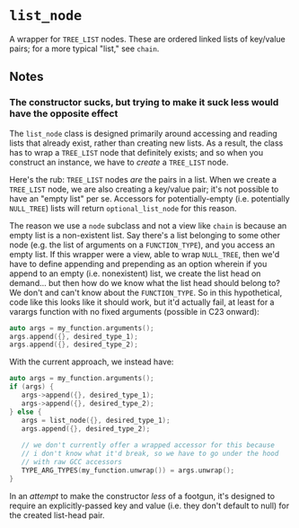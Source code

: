 
# `list_node`

A wrapper for `TREE_LIST` nodes. These are ordered linked lists of key/value pairs; for a more typical "list," see `chain`.

## Notes

### The constructor sucks, but trying to make it suck less would have the opposite effect

The `list_node` class is designed primarily around accessing and reading lists that already exist, rather than creating new lists. As a result, the class has to wrap a `TREE_LIST` node that definitely exists; and so when you construct an instance, we have to *create* a `TREE_LIST` node.

Here's the rub: `TREE_LIST` nodes *are* the pairs in a list. When we create a `TREE_LIST` node, we are also creating a key/value pair; it's not possible to have an "empty list" per se. Accessors for potentially-empty (i.e. potentially `NULL_TREE`) lists will return `optional_list_node` for this reason.

The reason we use a `node` subclass and not a view like `chain` is because an empty list is a non-existent list. Say there's a list belonging to some other node (e.g. the list of arguments on a `FUNCTION_TYPE`), and you access an empty list. If this wrapper were a view, able to wrap `NULL_TREE`, then we'd have to define appending and prepending as an option wherein if you append to an empty (i.e. nonexistent) list, we create the list head on demand... but then how do we know what the list head should belong to? We don't and can't know about the `FUNCTION_TYPE`. So in this hypothetical, code like this looks like it should work, but it'd actually fail, at least for a varargs function with no fixed arguments (possible in C23 onward):

```c++
auto args = my_function.arguments();
args.append({}, desired_type_1);
args.append({}, desired_type_2);
```

With the current approach, we instead have:

```c++
auto args = my_function.arguments();
if (args) {
   args->append({}, desired_type_1);
   args->append({}, desired_type_2);
} else {
   args = list_node({}, desired_type_1);
   args.append({}, desired_type_2);
   
   // we don't currently offer a wrapped accessor for this because 
   // i don't know what it'd break, so we have to go under the hood 
   // with raw GCC accessors
   TYPE_ARG_TYPES(my_function.unwrap()) = args.unwrap();
}
```

In an *attempt* to make the constructor *less* of a footgun, it's designed to require an explicitly-passed key and value (i.e. they don't default to null) for the created list-head pair.